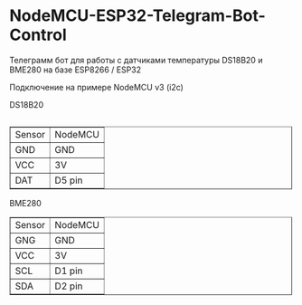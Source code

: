 # NodeMCU-ESP32-Telegram-Bot-Control
Телеграмм бот для работы с датчиками температуры DS18B20 и BME280 на базе ESP8266 / ESP32

Подключение на примере NodeMCU v3 (i2c)

DS18B20
<table align="left" border="1" cellpadding="1" cellspacing="1" style="width:500px">
	<tbody>
		<tr>
			<td>Sensor</td>
			<td>NodeMCU</td>
		</tr>
		<tr>
			<td>GND</td>
			<td>GND</td>
		</tr>
		<tr>
			<td>VCC</td>
			<td>3V</td>
		</tr>
		<tr>
			<td>DAT</td>
			<td>D5 pin</td>
		</tr>
	</tbody>
</table>

BME280
<table border="1" cellpadding="1" cellspacing="1" style="width:500px">
	<tbody>
		<tr>
			<td>Sensor</td>
			<td>NodeMCU</td>
		</tr>
		<tr>
			<td>GNG</td>
			<td>GND</td>
		</tr>
		<tr>
			<td>VCC</td>
			<td>3V</td>
		</tr>
		<tr>
			<td>SCL</td>
			<td>D1 pin</td>
		</tr>
		<tr>
			<td>SDA</td>
			<td>D2 pin</td>
		</tr>
	</tbody>
</table>
